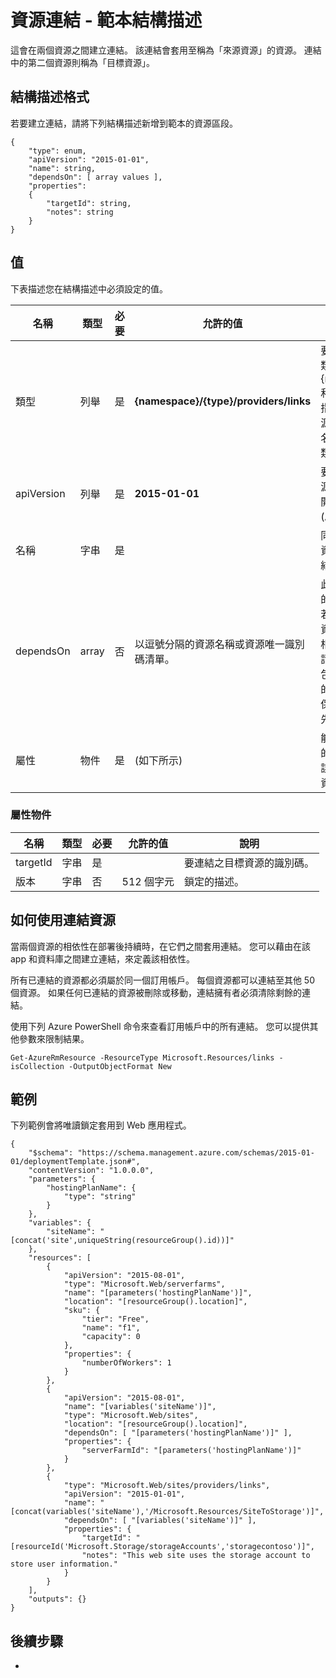 <properties
   pageTitle="連結資源的資源管理員範本 | Microsoft Azure"
   description="顯示在相關資源之間建立連結的資源管理員範本結構描述。"
   services="azure-resource-manager"
   documentationCenter="na"
   authors="tfitzmac"
   manager="wpickett"
   editor=""/>

<tags
   ms.service="azure-resource-manager"
   ms.devlang="na"
   ms.topic="article"
   ms.tgt_pltfrm="na"
   ms.workload="na"
   ms.date="12/09/2015"
   ms.author="tomfitz"/>


# 資源連結 - 範本結構描述

這會在兩個資源之間建立連結。 該連結會套用至稱為「來源資源」的資源。 連結中的第二個資源則稱為「目標資源」。

## 結構描述格式

若要建立連結，請將下列結構描述新增到範本的資源區段。

    {
        "type": enum,
        "apiVersion": "2015-01-01",
        "name": string,
        "dependsOn": [ array values ],
        "properties":
        {
            "targetId": string,
            "notes": string
        }
    }

## 值

下表描述您在結構描述中必須設定的值。

| 名稱| 類型| 必要| 允許的值| 說明|
| ---- | ---- | -------- | ---------------- | ----------- |
| 類型| 列舉| 是| **{namespace}/{type}/providers/links**| 要建立的資源類型。{namespace} 和 {type} 值指的是來源資源的提供者命名空間和資源類型。|
| apiVersion| 列舉| 是| **2015-01-01**| 要用來建立資源的應用程式開發介面 (API) 版本。|
| 名稱| 字串| 是| | 同時指定來源資源名稱和連結名稱的值。|
| dependsOn| array| 否| 以逗號分隔的資源名稱或資源唯一識別碼清單。| 此連結所依存的資源集合。若您所連結的資源被部署到相同的範本，請在此元素中包含那些資源的名稱，以確保它們會被優先部署。|
| 屬性| 物件| 是| (如下所示)| 能識別要連結的資源，以及該連結之相關資訊的物件。|

### 屬性物件

| 名稱| 類型| 必要| 允許的值| 說明|
| ------- | ---- | ---------------- | -------- | ----------- |
| targetId| 字串| 是| | 要連結之目標資源的識別碼。|
| 版本| 字串| 否| 512 個字元| 鎖定的描述。|


## 如何使用連結資源

當兩個資源的相依性在部署後持續時，在它們之間套用連結。 
您可以藉由在該 app 和資料庫之間建立連結，來定義該相依性。 
 


所有已連結的資源都必須屬於同一個訂用帳戶。 每個資源都可以連結至其他 50 個資源。 如果任何已連結的資源被刪除或移動，連結擁有者必須清除剩餘的連結。



使用下列 Azure PowerShell 命令來查看訂用帳戶中的所有連結。 您可以提供其他參數來限制結果。

    Get-AzureRmResource -ResourceType Microsoft.Resources/links -isCollection -OutputObjectFormat New

## 範例

下列範例會將唯讀鎖定套用到 Web 應用程式。

    {
        "$schema": "https://schema.management.azure.com/schemas/2015-01-01/deploymentTemplate.json#",
        "contentVersion": "1.0.0.0",
        "parameters": {
            "hostingPlanName": {
                "type": "string"
            }
        },
        "variables": {
            "siteName": "[concat('site',uniqueString(resourceGroup().id))]"
        },
        "resources": [
            {
                "apiVersion": "2015-08-01",
                "type": "Microsoft.Web/serverfarms",
                "name": "[parameters('hostingPlanName')]",
                "location": "[resourceGroup().location]",
                "sku": {
                    "tier": "Free",
                    "name": "f1",
                    "capacity": 0
                },
                "properties": {
                    "numberOfWorkers": 1
                }
            },
            {
                "apiVersion": "2015-08-01",
                "name": "[variables('siteName')]",
                "type": "Microsoft.Web/sites",
                "location": "[resourceGroup().location]",
                "dependsOn": [ "[parameters('hostingPlanName')]" ],
                "properties": {
                    "serverFarmId": "[parameters('hostingPlanName')]"
                }
            },
            {
                "type": "Microsoft.Web/sites/providers/links",
                "apiVersion": "2015-01-01",
                "name": "[concat(variables('siteName'),'/Microsoft.Resources/SiteToStorage')]",
                "dependsOn": [ "[variables('siteName')]" ],
                "properties": {
                    "targetId": "[resourceId('Microsoft.Storage/storageAccounts','storagecontoso')]",
                    "notes": "This web site uses the storage account to store user information."
                }
            }
        ],
        "outputs": {}
    }

## 後續步驟

- 





